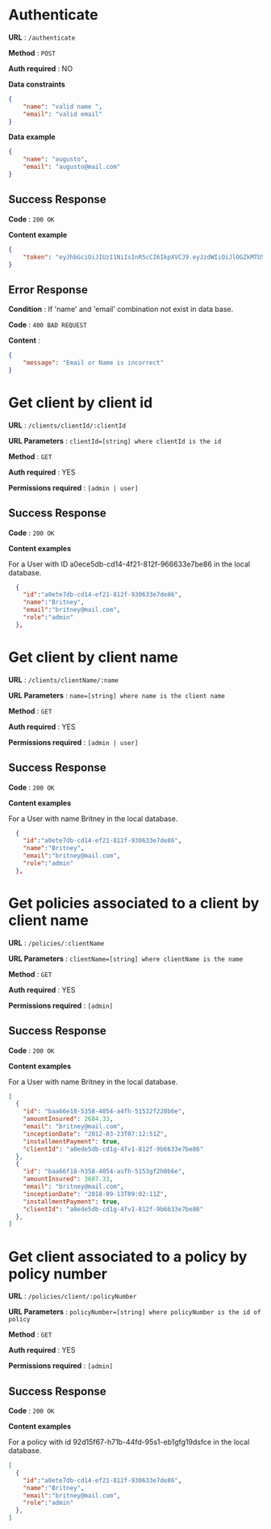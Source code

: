 # Authenticate

**URL** : `/authenticate`

**Method** : `POST`

**Auth required** : NO

**Data constraints**

```json
{
    "name": "valid name ",
    "email": "valid email"
}
```

**Data example**

```json
{
    "name": "augusto",
    "email": "augusto@mail.com"
}
```

## Success Response

**Code** : `200 OK`

**Content example**

```json
{
    "token": "eyJhbGciOiJIUzI1NiIsInR5cCI6IkpXVCJ9.eyJzdWIiOiJlOGZkMTU5Yi01NgM0LTRkMzYtOWJkNy1hNTljYTEzMDU3YmIiLCJyb2xlIjoiYWRtaW4iLCJpYXQiOjE2Njc3NTg3OTF9.1S1ftTRab7AWQJqF9g4KUsgrhogGS-LVxtQXO5sxW7w"
}
```

## Error Response

**Condition** : If 'name' and 'email' combination not exist in data base.

**Code** : `400 BAD REQUEST`

**Content** :

```json
{
    "message": "Email or Name is incorrect"
}
```

# Get client by client id


**URL** : `/clients/clientId/:clientId`

**URL Parameters** : `clientId=[string] where clientId is the id`

**Method** : `GET`

**Auth required** : YES

**Permissions required** : `[admin | user]`

## Success Response

**Code** : `200 OK`

**Content examples**

For a User with ID a0ece5db-cd14-4f21-812f-966633e7be86 in the local database.

```json
  {  
    "id":"a0ete7db-cd14-ef21-812f-930633e7de86",
    "name":"Britney",
    "email":"britney@mail.com",
    "role":"admin"
  },
```


# Get client by client name


**URL** : `/clients/clientName/:name`

**URL Parameters** : `name=[string] where name is the client name`

**Method** : `GET`

**Auth required** : YES

**Permissions required** : `[admin | user]`

## Success Response

**Code** : `200 OK`

**Content examples**

For a User with name Britney in the local database.

```json
  {  
    "id":"a0ete7db-cd14-ef21-812f-930633e7de86",
    "name":"Britney",
    "email":"britney@mail.com",
    "role":"admin"
  },
```

# Get policies associated to a client by client name


**URL** : `/policies/:clientName`

**URL Parameters** : `clientName=[string] where clientName is the name`

**Method** : `GET`

**Auth required** : YES

**Permissions required** : `[admin]`

## Success Response

**Code** : `200 OK`

**Content examples**

For a User with name Britney in the local database.

```json
[
  {
    "id": "baa66e18-5358-4054-a4fh-51532f220b6e",
    "amountInsured": 2684.33,
    "email": "britney@mail.com",
    "inceptionDate": "2012-03-23T07:12:51Z",
    "installmentPayment": true,
    "clientId": "a0ede5db-cd1g-4fv1-812f-9b6633e7be86"
  },
  {
    "id": "baa66f18-h358-4054-asfh-5153gf2h0b6e",
    "amountInsured": 3687.33,
    "email": "britney@mail.com",
    "inceptionDate": "2018-09-13T09:02:11Z",
    "installmentPayment": true,
    "clientId": "a0ede5db-cd1g-4fv1-812f-9b6633e7be86"
  },
]
```

# Get client associated to a policy by policy number


**URL** : `/policies/client/:policyNumber`

**URL Parameters** : `policyNumber=[string] where policyNumber is the id of policy`

**Method** : `GET`

**Auth required** : YES

**Permissions required** : `[admin]`

## Success Response

**Code** : `200 OK`

**Content examples**

For a policy with id 92d15f67-h71b-44fd-95s1-eb1gfg19dsfce in the local database.

```json
[
  {  
    "id":"a0ete7db-cd14-ef21-812f-930633e7de86",
    "name":"Britney",
    "email":"britney@mail.com",
    "role":"admin"
  },
]
```
